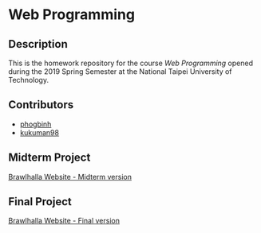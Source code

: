 # Web Programming
## Description
This is the homework repository for the course *Web Programming* opened during the 2019 Spring Semester at the National Taipei University of Technology.
## Contributors
* [phogbinh](https://github.com/phogbinh)
* [kukuman98](https://github.com/kukuman98)
## Midterm Project
[Brawlhalla Website - Midterm version](https://phogbinh.github.io/NTUT2019SpringWebProgramming/Midterm%20Project/Code/main/index.html)
## Final Project
[Brawlhalla Website - Final version](https://phogbinh.github.io/NTUT2019SpringWebProgramming/Final%20Project/Home/index.html)
